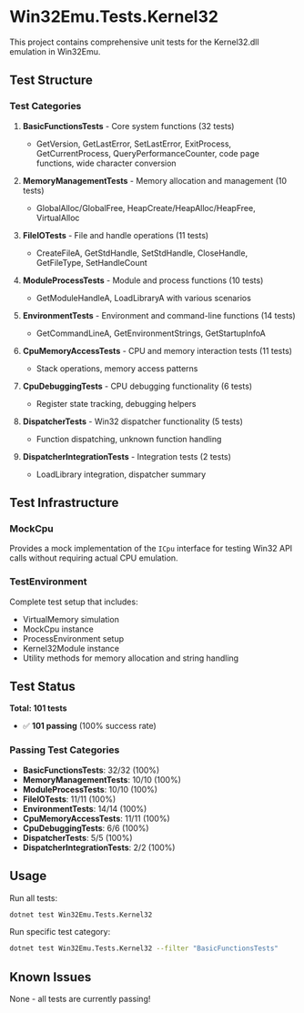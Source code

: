 # Win32Emu.Tests.Kernel32

This project contains comprehensive unit tests for the Kernel32.dll emulation in Win32Emu.

## Test Structure

### Test Categories

1. **BasicFunctionsTests** - Core system functions (32 tests)
   - GetVersion, GetLastError, SetLastError, ExitProcess, GetCurrentProcess, QueryPerformanceCounter, code page functions, wide character conversion

2. **MemoryManagementTests** - Memory allocation and management (10 tests)
   - GlobalAlloc/GlobalFree, HeapCreate/HeapAlloc/HeapFree, VirtualAlloc

3. **FileIOTests** - File and handle operations (11 tests)
   - CreateFileA, GetStdHandle, SetStdHandle, CloseHandle, GetFileType, SetHandleCount

4. **ModuleProcessTests** - Module and process functions (10 tests)
   - GetModuleHandleA, LoadLibraryA with various scenarios

5. **EnvironmentTests** - Environment and command-line functions (14 tests)
   - GetCommandLineA, GetEnvironmentStrings, GetStartupInfoA

6. **CpuMemoryAccessTests** - CPU and memory interaction tests (11 tests)
   - Stack operations, memory access patterns

7. **CpuDebuggingTests** - CPU debugging functionality (6 tests)
   - Register state tracking, debugging helpers

8. **DispatcherTests** - Win32 dispatcher functionality (5 tests)
   - Function dispatching, unknown function handling

9. **DispatcherIntegrationTests** - Integration tests (2 tests)
   - LoadLibrary integration, dispatcher summary

## Test Infrastructure

### MockCpu
Provides a mock implementation of the `ICpu` interface for testing Win32 API calls without requiring actual CPU emulation.

### TestEnvironment
Complete test setup that includes:
- VirtualMemory simulation
- MockCpu instance
- ProcessEnvironment setup
- Kernel32Module instance
- Utility methods for memory allocation and string handling

## Test Status

**Total: 101 tests**
- ✅ **101 passing** (100% success rate)

### Passing Test Categories
- **BasicFunctionsTests**: 32/32 (100%)
- **MemoryManagementTests**: 10/10 (100%)
- **ModuleProcessTests**: 10/10 (100%)
- **FileIOTests**: 11/11 (100%)
- **EnvironmentTests**: 14/14 (100%)
- **CpuMemoryAccessTests**: 11/11 (100%)
- **CpuDebuggingTests**: 6/6 (100%)
- **DispatcherTests**: 5/5 (100%)
- **DispatcherIntegrationTests**: 2/2 (100%)

## Usage

Run all tests:
```bash
dotnet test Win32Emu.Tests.Kernel32
```

Run specific test category:
```bash
dotnet test Win32Emu.Tests.Kernel32 --filter "BasicFunctionsTests"
```

## Known Issues

None - all tests are currently passing!